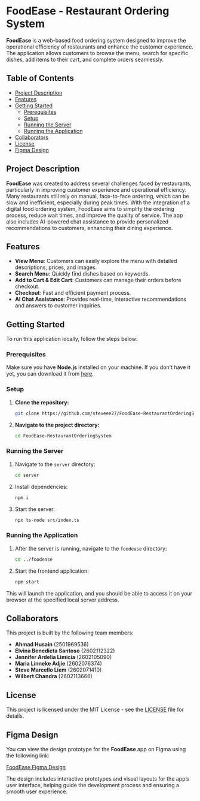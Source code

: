 # FoodEase - Restaurant Ordering System

**FoodEase** is a web-based food ordering system designed to improve the operational efficiency of restaurants and enhance the customer experience. The application allows customers to browse the menu, search for specific dishes, add items to their cart, and complete orders seamlessly.

## Table of Contents
- [Project Description](#project-description)
- [Features](#features)
- [Getting Started](#getting-started)
  - [Prerequisites](#prerequisites)
  - [Setup](#setup)
  - [Running the Server](#running-the-server)
  - [Running the Application](#running-the-application)
- [Collaborators](#collaborators)
- [License](#license)
- [Figma Design](#figma-design)

## Project Description

**FoodEase** was created to address several challenges faced by restaurants, particularly in improving customer experience and operational efficiency. Many restaurants still rely on manual, face-to-face ordering, which can be slow and inefficient, especially during peak times. With the integration of a digital food ordering system, FoodEase aims to simplify the ordering process, reduce wait times, and improve the quality of service. The app also includes AI-powered chat assistance to provide personalized recommendations to customers, enhancing their dining experience.

## Features

- **View Menu**: Customers can easily explore the menu with detailed descriptions, prices, and images.
- **Search Menu**: Quickly find dishes based on keywords.
- **Add to Cart & Edit Cart**: Customers can manage their orders before checkout.
- **Checkout**: Fast and efficient payment process.
- **AI Chat Assistance**: Provides real-time, interactive recommendations and answers to customer inquiries.

## Getting Started

To run this application locally, follow the steps below:

### Prerequisites

Make sure you have **Node.js** installed on your machine. If you don't have it yet, you can download it from [here](https://nodejs.org/).

### Setup

1. **Clone the repository:**
   ```bash
   git clone https://github.com/steveee27/FoodEase-RestaurantOrderingSystem.git
   ```

2. **Navigate to the project directory:**
   ```bash
   cd FoodEase-RestaurantOrderingSystem
   ```

### Running the Server

1. Navigate to the `server` directory:
   ```bash
   cd server
   ```

2. Install dependencies:
   ```bash
   npm i
   ```

3. Start the server:
   ```bash
   npx ts-node src/index.ts
   ```

### Running the Application

1. After the server is running, navigate to the `foodease` directory:
   ```bash
   cd ../foodease
   ```

2. Start the frontend application:
   ```bash
   npm start
   ```

This will launch the application, and you should be able to access it on your browser at the specified local server address.

## Collaborators

This project is built by the following team members:

- **Ahmad Husain** (2501969536)
- **Elvina Benedicta Santoso** (2602112322)
- **Jennifer Ardelia Limicia** (2602105090)
- **Maria Linneke Adjie** (2602076374)
- **Steve Marcello Liem** (2602071410)
- **Wilbert Chandra** (2602113666)

## License

This project is licensed under the MIT License - see the [LICENSE](LICENSE) file for details.

## Figma Design

You can view the design prototype for the **FoodEase** app on Figma using the following link:

[FoodEase Figma Design](https://www.figma.com/proto/ylHbtKvdF9G6423UlyRhUA/FoodEase-SE-1?node-id=76-357&p=f&t=4hyReXgnLjx2KB1M-1&scaling=scale-down&content-scaling=fixed&page-id=0%3A1&starting-point-node-id=1%3A35)

The design includes interactive prototypes and visual layouts for the app’s user interface, helping guide the development process and ensuring a smooth user experience.
